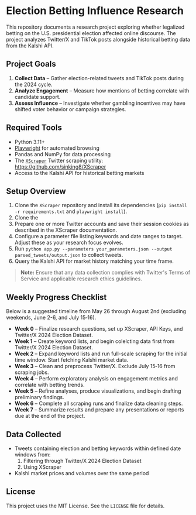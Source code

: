 # Election Betting Influence Research

This repository documents a research project exploring whether legalized betting on the U.S. presidential election affected online discourse. The project analyzes Twitter/X and TikTok posts alongside historical betting data from the Kalshi API.

## Project Goals

1. **Collect Data** – Gather election-related tweets and TikTok posts during the 2024 cycle.
2. **Analyze Engagement** – Measure how mentions of betting correlate with candidate support.
3. **Assess Influence** – Investigate whether gambling incentives may have shifted voter behavior or campaign strategies.

## Required Tools

- Python 3.11+
- [Playwright](https://playwright.dev/) for automated browsing
- Pandas and NumPy for data processing
- The [`XScraper`](https://github.com/sinking8/XScraper) Twitter scraping utility: https://github.com/sinking8/XScraper
- Access to the Kalshi API for historical betting markets

## Setup Overview

1. Clone the `XScraper` repository and install its dependencies (`pip install -r requirements.txt` and `playwright install`).
2. Clone the 
3. Prepare one or more Twitter accounts and save their session cookies as described in the XScraper documentation.
4. Configure a parameter file listing keywords and date ranges to target. Adjust these as your research focus evolves.
5. Run `python app.py --parameters your_parameters.json --output parsed_tweets/output.json` to collect tweets.
6. Query the Kalshi API for market history matching your time frame.

> **Note:** Ensure that any data collection complies with Twitter's Terms of Service and applicable research ethics guidelines.

## Weekly Progress Checklist

Below is a suggested timeline from May 26 through August 2nd (excluding weekends, June 2-6, and July 15‑16).

- **Week 0** – Finalize research questions, set up XScraper, API Keys, and Twitter/X 2024 Election Dataset.
- **Week 1** – Create keyword lists, and begin colelcting data first from Twitter/X 2024 Election Dataset.
- **Week 2** – Expand keyword lists and run full-scale scraping for the initial time window. Start fetching Kalshi market data.
- **Week 3** – Clean and preprocess Twitter/X. Exclude July 15‑16 from scraping jobs.
- **Week 4** – Perform exploratory analysis on engagement metrics and correlate with betting trends.
- **Week 5** – Refine analyses, produce visualizations, and begin drafting preliminary findings.
- **Week 6** – Complete all scraping runs and finalize data cleaning steps.
- **Week 7** – Summarize results and prepare any presentations or reports due at the end of the project.

## Data Collected

- Tweets containing election and betting keywords within defined date windows from:
    1. Filtering through Twitter/X 2024 Election Dataset
    2. Using XScraper
- Kalshi market prices and volumes over the same period

## License

This project uses the MIT License. See the `LICENSE` file for details.
